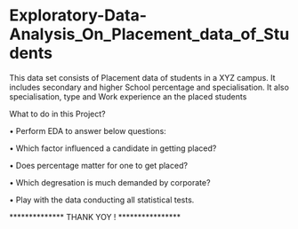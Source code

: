 # Exploratory-Data-Analysis_On_Placement_data_of_Students
This data set consists of Placement data of students in a XYZ campus. It includes secondary and higher School percentage and specialisation. It also specialisation, type and Work experience an the placed students

What to do in this Project?

• Perform EDA to answer below questions:

• Which factor influenced a candidate in getting placed?

• Does percentage matter for one to get placed?

• Which degresation is much demanded by corporate?

• Play with the data conducting all statistical tests.

**************  THANK YOY !  ****************
